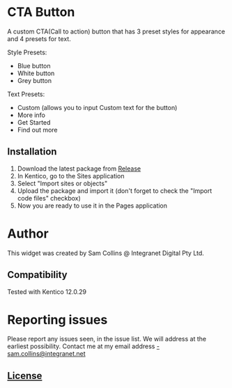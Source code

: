 # CTA Button
A custom CTA(Call to action) button that has 3 preset styles for appearance and 4 presets for text.

Style Presets:
  - Blue button
  - White button
  - Grey button
  
Text Presets:
  - Custom (allows you to input Custom text for the button)
  - More info
  - Get Started
  - Find out more
  
## Installation
 1. Download the latest package from [Release](https://github.com/IntegranetSam/K12_Integranet_WebPart_CTAButton/releases)
 2. In Kentico, go to the Sites application
 3. Select "Import sites or objects"
 4. Upload the package and import it (don't forget to check the "Import code files" checkbox)
 5. Now you are ready to use it in the Pages application
 
 # Author
This widget was created by Sam Collins @ Integranet Digital Pty Ltd.


## Compatibility
Tested with Kentico 12.0.29

# Reporting issues
Please report any issues seen, in the issue list. We will address at the earliest possibility.
Contact me at my email address -sam.collins@integranet.net

## [License](https://raw.githubusercontent.com/IntegranetSam/K12_Integranet_WebPart_CTAButton/main/LICENSE)

